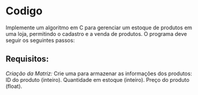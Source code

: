 # Codigo
Implemente um algoritmo em C para gerenciar um estoque de produtos em uma loja, permitindo o cadastro e a venda de produtos. O programa deve seguir os seguintes passos:  

## Requisitos:
*Criação da Matriz:*
Crie uma para armazenar as informações dos produtos:
ID do produto (inteiro).
Quantidade em estoque (inteiro).
Preço do produto (float).
